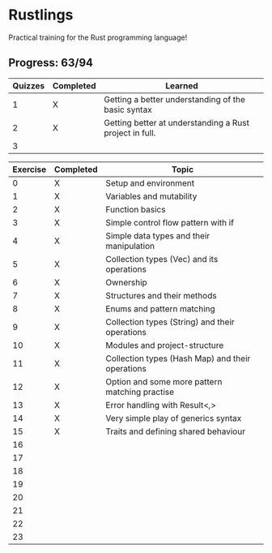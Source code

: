 # Rustlings

Practical training for the Rust programming language!

## Progress: 63/94

|Quizzes|Completed|Learned|
|---|---|---|
|1|X|Getting a better understanding of the basic syntax|
|2|X|Getting better at understanding a Rust project in full.|  
|3||

|Exercise|Completed|Topic|
|---|---|---|
|0|X|Setup and environment|
|1|X|Variables and mutability|
|2|X|Function basics|
|3|X|Simple control flow pattern with if|
|4|X|Simple data types and their manipulation|
|5|X|Collection types (Vec) and its operations|
|6|X|Ownership|
|7|X|Structures and their methods|
|8|X|Enums and pattern matching|
|9|X|Collection types (String) and their operations|
|10|X|Modules and project-structure|
|11|X|Collection types (Hash Map) and their operations|
|12|X|Option<T> and some more pattern matching practise|
|13|X|Error handling with Result<_,_>|
|14|X|Very simple play of generics syntax|
|15|X|Traits and defining shared behaviour|
|16||
|17||
|18||
|19||
|20||
|21||
|22||
|23||
